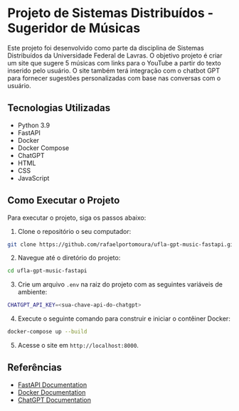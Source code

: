 # Projeto de Sistemas Distribuídos - Sugeridor de Músicas

Este projeto foi desenvolvido como parte da disciplina de Sistemas Distribuídos da Universidade Federal de Lavras. O objetivo projeto é criar um site que sugere 5 músicas com links para o YouTube a partir do texto inserido pelo usuário. O site também terá integração com o chatbot GPT para fornecer sugestões personalizadas com base nas conversas com o usuário.

## Tecnologias Utilizadas

- Python 3.9
- FastAPI
- Docker
- Docker Compose
- ChatGPT
- HTML
- CSS
- JavaScript

## Como Executar o Projeto

Para executar o projeto, siga os passos abaixo:

1. Clone o repositório o seu computador:

```bash
git clone https://github.com/rafaelportomoura/ufla-gpt-music-fastapi.git
```

2. Navegue até o diretório do projeto:

```bash
cd ufla-gpt-music-fastapi
```

3. Crie um arquivo `.env` na raiz do projeto com as seguintes variáveis de ambiente:

```bash
CHATGPT_API_KEY=<sua-chave-api-do-chatgpt>
```

4. Execute o seguinte comando para construir e iniciar o contêiner Docker:

```bash
docker-compose up --build
```

5. Acesse o site em `http://localhost:8000`.

## Referências

- [FastAPI Documentation](https://fastapi.tiangolo.com/)
- [Docker Documentation](https://docs.docker.com/)
- [ChatGPT Documentation](https://github.com/vinicius-neiva/chatGPT)

